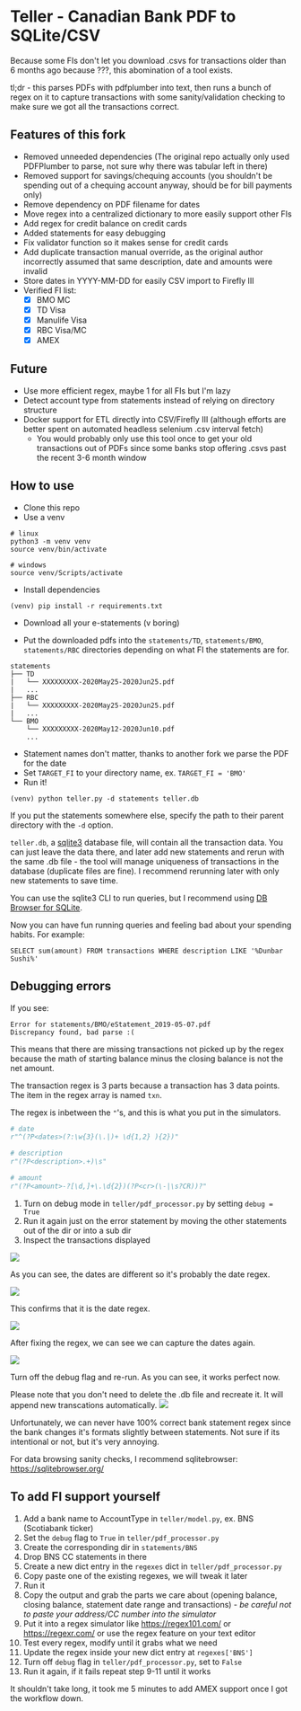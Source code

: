 # Teller - Canadian Bank PDF to SQLite/CSV 

Because some FIs don't let you download .csvs for transactions older than 6 months ago because ???, this abomination of a tool exists.

tl;dr - this parses PDFs with pdfplumber into text, then runs a bunch of regex on it to capture transactions with some sanity/validation checking to make sure we got all the transactions correct.

## Features of this fork
- Removed unneeded dependencies (The original repo actually only used PDFPlumber to parse, not sure why there was tabular left in there)
- Removed support for savings/chequing accounts (you shouldn't be spending out of a chequing account anyway, should be for bill payments only)
- Remove dependency on PDF filename for dates
- Move regex into a centralized dictionary to more easily support other FIs
- Add regex for credit balance on credit cards
- Added statements for easy debugging
- Fix validator function so it makes sense for credit cards
- Add duplicate transaction manual override, as the original author incorrectly assumed that same description, date and amounts were invalid
- Store dates in YYYY-MM-DD for easily CSV import to Firefly III 
- Verified FI list:
	- [x] BMO MC
	- [x] TD Visa
	- [x] Manulife Visa
	- [x] RBC Visa/MC
	- [x] AMEX

## Future
- Use more efficient regex, maybe 1 for all FIs but I'm lazy
- Detect account type from statements instead of relying on directory structure
- Docker support for ETL directly into CSV/Firefly III (although efforts are better spent on automated headless selenium .csv interval fetch)
	- You would probably only use this tool once to get your old transactions out of PDFs since some banks stop offering .csvs past the recent 3-6 month window

## How to use

- Clone this repo
- Use a venv

```
# linux
python3 -m venv venv
source venv/bin/activate

# windows
source venv/Scripts/activate
```

- Install dependencies
```
(venv) pip install -r requirements.txt
```
- Download all your e-statements (v boring)

- Put the downloaded pdfs into the `statements/TD`, `statements/BMO`, `statements/RBC` directories depending on what FI the statements are for.

```
statements
├── TD
|	└── XXXXXXXXX-2020May25-2020Jun25.pdf
|   ...
├── RBC
|	└── XXXXXXXXX-2020May25-2020Jun25.pdf
|   ...
└── BMO
    └── XXXXXXXXX-2020May12-2020Jun10.pdf
    ...
```
- Statement names don't matter, thanks to another fork we parse the PDF for the date
- Set `TARGET_FI` to your directory name, ex. `TARGET_FI = 'BMO'`
- Run it!

```
(venv) python teller.py -d statements teller.db
```

If you put the statements somewhere else, specify the path to their parent directory with the `-d` option. 

`teller.db`, a [sqlite3](https://www.sqlite.org/index.html) database file, will contain all the transaction data. You can just leave the data there, and later add new statements and rerun with the same .db file - the tool will manage uniqueness of transactions in the database (duplicate files are fine). I recommend rerunning later with only new statements to save time.

You can use the sqlite3 CLI to run queries, but I recommend using [DB Browser for SQLite](https://sqlitebrowser.org).

Now you can have fun running queries and feeling bad about your spending habits. For example:

```
SELECT sum(amount) FROM transactions WHERE description LIKE '%Dunbar Sushi%'
```

## Debugging errors

If you see:

```
Error for statements/BMO/eStatement_2019-05-07.pdf
Discrepancy found, bad parse :(
```
This means that there are missing transactions not picked up by the regex because the math of starting balance minus the closing balance is not the net amount.

The transaction regex is 3 parts because a transaction has 3 data points. The item in the regex array is named `txn`.

The regex is inbetween the `"`'s, and this is what you put in the simulators.
```python
# date
r"^(?P<dates>(?:\w{3}(\.|)+ \d{1,2} ){2})"

# description
r"(?P<description>.+)\s"

# amount
r"(?P<amount>-?[\d,]+\.\d{2})(?P<cr>(\-|\s?CR))?"
```

1. Turn on debug mode in `teller/pdf_processor.py` by setting `debug = True`  
2. Run it again just on the error statement by moving the other statements out of the dir or into a sub dir  
3. Inspect the transactions displayed  

![](screenshots/2022-07-14-23-23-39.png)

As you can see, the dates are different so it's probably the date regex.

![](screenshots/2022-07-14-23-25-06.png)

This confirms that it is the date regex.

![](screenshots/2022-07-14-23-26-19.png)

After fixing the regex, we can see we can capture the dates again.

![](screenshots/2022-07-14-23-27-11.png)

Turn off the debug flag and re-run. As you can see, it works perfect now.

Please note that you don't need to delete the .db file and recreate it. It will append new transcations automatically.
![](screenshots/2022-07-14-23-28-40.png)

Unfortunately, we can never have 100% correct bank statement regex since the bank changes it's formats slightly between statements.
Not sure if its intentional or not, but it's very annoying.

For data browsing sanity checks, I recommend sqlitebrowser: https://sqlitebrowser.org/


## To add FI support yourself
1. Add a bank name to AccountType in `teller/model.py`, ex. BNS (Scotiabank ticker)
2. Set the `debug` flag to `True` in `teller/pdf_processor.py`
3. Create the corresponding dir in `statements/BNS`
4. Drop BNS CC statements in there
5. Create a new dict entry in the `regexes` dict in `teller/pdf_processor.py`
6. Copy paste one of the existing regexes, we will tweak it later 
7. Run it 
8. Copy the output and grab the parts we care about (opening balance, closing balance, statement date range and transactions) - *be careful not to paste your address/CC number into the simulator*
9. Put it into a regex simulator like https://regex101.com/ or https://regexr.com/ or use the regex feature on your text editor
10. Test every regex, modify until it grabs what we need
11. Update the regex inside your new dict entry at `regexes['BNS']`
12. Turn off `debug` flag in `teller/pdf_processor.py`, set to `False`
13. Run it again, if it fails repeat step 9-11 until it works

It shouldn't take long, it took me 5 minutes to add AMEX support once I got the workflow down.